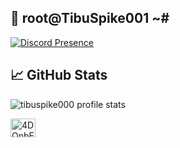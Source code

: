 ## 💖 root@TibuSpike001 ~#

[![Discord Presence](https://lanyard.cnrad.dev/api/618513315718627328)](https://discord.com/users/618513315718627328)

## &#x1f4c8; GitHub Stats

![tibuspike000 profile stats](https://github-readme-stats.vercel.app/api?username=tibuspike000&show_icons=true&theme=merko)

<a href="https://discord.gg/ZY9rmYBDZW" target="blank"><img align="center" src="https://raw.githubusercontent.com/rahuldkjain/github-profile-readme-generator/master/src/images/icons/Social/discord.svg" alt="4DQnbEnv87" height="30" width="40" /></a>
